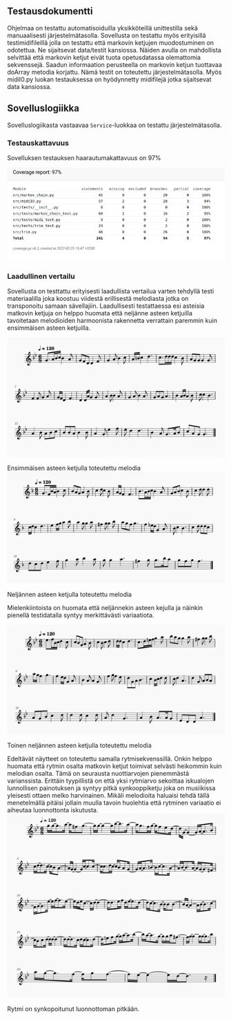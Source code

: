 ## Testausdokumentti

Ohjelmaa on testattu automatisoiduilla yksikköteillä unittestilla sekä manuaalisesti järjestelmätasolla. Sovellusta on testattu myös erityisillä testimidifileillä jolla on testattu että markovin ketjujen muodostuminen on odotettua. Ne sijaitsevat data/testit kansiossa. Näiden avulla on mahdollista selvittää että markovin ketjut eivät tuota opetusdatassa olemattomia sekvenssejä. Saadun informaation perusteella on markovin ketjun tuottavaa doArray metodia korjattu. Nämä testit on toteutettu järjestelmätasolla. Myös midiI0.py luokan testauksessa on hyödynnetty midifilejä jotka sijaitsevat data kansiossa.



## Sovelluslogiikka

Sovelluslogiikasta vastaavaa `Service`-luokkaa on testattu järjestelmätasolla.


### Testauskattavuus

Sovelluksen testauksen haarautumakattavuus on 97%

![](./kuvat/testikattavuus.png)

### Laadullinen vertailu
Sovellusta on testtattu erityisesti laadullista vertailua varten tehdyllä testi materiaalilla joka koostuu viidestä erillisestä melodiasta jotka on transponoitu samaan sävellajiin. Laadullisesti testattaessa esi asteisia matkovin ketjuja on helppo huomata että neljänne asteen ketjuilla tavoitetaan melodioiden harmoonista rakennetta verrattain paremmin kuin ensimmäisen asteen ketjuilla.

![](./kuvat/1-aste.png)

Ensimmäisen asteen ketjulla toteutettu melodia
![](./kuvat/4-aste1.png)

Neljännen asteen ketjulla toteutettu melodia

Mielenkiintoista on huomata että neljännekin asteen kejulla ja näinkin pienellä testidatalla syntyy merkittävästi variaatiota.

![](./kuvat/4-aste2.png)

Toinen neljännen asteen ketjulla toteutettu melodia

Edeltävät näytteet on toteutettu samalla rytmisekvenssillä. Onkin helppo huomata että rytmin osalta matkovin ketjut toimivat selvästi heikommin kuin melodian osalta. Tämä on seurausta nuottiarvojen pienemmästä varianssista. Erittäin tyypillistä on että yksi rytmiarvo sekoittaa iskualojen lunnollisen painotuksen ja syntyy pitkä synkooppiketju joka on musiikissa yleisesti ottaen melko harvinainen. Mikäli melodioita haluaisi tehdä tällä menetelmällä pitäisi jollain muulla tavoin huolehtia että rytminen variaatio ei aiheutaa luonnottonta iskutusta.
![](./kuvat/4-aste-free-rythm.png)

Rytmi on synkopoitunut luonnottoman pitkään.



